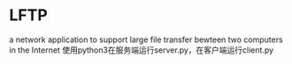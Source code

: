 # LFTP
a network application to support large file transfer bewteen two computers in the Internet
使用python3在服务端运行server.py，在客户端运行client.py